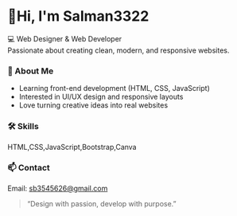 # 👋Hi, I'm Salman3322

💻 Web Designer & Web Developer  
Passionate about creating clean, modern, and responsive websites.

### 🌱 About Me
- Learning front-end development (HTML, CSS, JavaScript)  
- Interested in UI/UX design and responsive layouts  
- Love turning creative ideas into real websites  

### 🛠️ Skills
HTML,CSS,JavaScript,Bootstrap,Canva

### 📫 Contact
Email: sb3545626@gmail.com

> “Design with passion, develop with purpose.”
